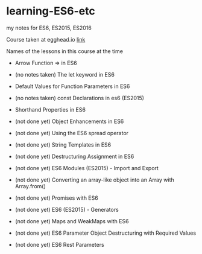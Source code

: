 # learning-ES6-etc
my notes for ES6,   ES2015,    ES2016

Course taken at egghead.io [link](https://egghead.io/courses/learn-es6-ecmascript-2015?utm_source=drip&utm_medium=email&utm_campaign=learn-es6)

Names of the lessons in this course at the time

- Arrow Function => in ES6 

- (no notes taken) The let keyword in ES6

- Default Values for Function Parameters in ES6

- (no notes taken) const Declarations in es6 (ES2015)

- Shorthand Properties in ES6

- (not done yet) Object Enhancements in ES6

- (not done yet) Using the ES6 spread operator

- (not done yet) String Templates in ES6

- (not done yet) Destructuring Assignment in ES6

- (not done yet) ES6 Modules (ES2015) - Import and Export

- (not done yet) Converting an array-like object into an Array with Array.from()

- (not done yet) Promises with ES6

- (not done yet) ES6 (ES2015) - Generators

- (not done yet) Maps and WeakMaps with ES6

- (not done yet) ES6 Parameter Object Destructuring with Required Values

- (not done yet) ES6 Rest Parameters